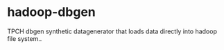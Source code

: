 # hadoop-dbgen
TPCH dbgen synthetic datagenerator that loads data directly into hadoop file system..
